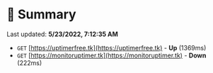 # 📖 Summary
Last updated: **5/23/2022, 7:12:35 AM**

- `GET` [https://uptimerfree.tk](https://uptimerfree.tk) - **Up** (1369ms)
- `GET` [https://monitoruptimer.tk](https://monitoruptimer.tk) - **Down** (222ms)
